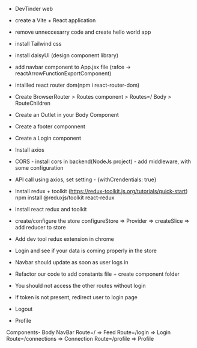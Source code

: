 - DevTinder  web

- create a Vite + React application 
- remove unneccesarry code and create hello world app
- install Tailwind css
- install daisyUI (design component library)
- add navbar component to App.jsx file (rafce -> reactArrowFunctionExportComponent)
- intallled react router dom(npm i
 react-router-dom)
- Create BrowserRouter > Routes component > Routes=/ Body > RouteChildren
- Create an Outlet in your Body Component
- Create a footer componnent
- Create a Login component
- Install axios
- CORS - install cors in backend(NodeJs project) - add middleware, with some configuration
- API call using axios, set setting - {withCrendentials: true}
- Install redux + toolkit (https://redux-toolkit.js.org/tutorials/quick-start)
    npm install @reduxjs/toolkit react-redux
- install react redux and toolkit
- create/configure the store configureStore => Provider => createSlice => add reducer to store
- Add dev tool redux extension in chrome
- Login and see if your data is coming properly in the store
- Navbar should update as soon as user logs in
- Refactor our code to add constants file + create component folder 

- You should not access the other routes without login
- If token is not present, redirect user to login page
- Logout
- Profile

 Components-
    Body
        NavBar
        Route=/ => Feed
        Route=/login => Login
        Route=/connections => Connection
        Route=/profile => Profile
